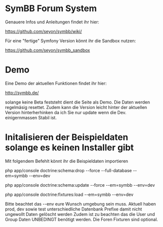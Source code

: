 # SymBB Forum System


Genauere Infos und Anleitungen findet ihr hier:

https://github.com/seyon/symbb/wiki/

Für eine "fertige" Symfony Version könnt ihr die Sandbox nutzen:

https://github.com/seyon/symbb_sandbox

# Demo

Eine Demo der aktuellen Funktionen findet ihr hier:

http://symbb.de/

solange keine Beta feststeht dient die Seite als Demo. Die Daten werden regelmäsig resettet.
Zudem kann die Version leicht hinter der aktuellen Version hinterherhinken da ich Sie nur update wenn die Dev. einigernmassen Stabil ist.

# Initalisieren der Beispieldaten solange es keinen Installer gibt


Mit folgendem Befehlt könnt ihr die Beispieldaten importieren 

 php app/console doctrine:schema:drop --force --full-database --em=symbb --env=dev

 php app/console doctrine:schema:update --force --em=symbb --env=dev

 php app/console doctrine:fixtures:load --em=symbb --env=dev

Bitte beachtet das --env eure Wunsch umgebung sein muss. Aktuell haben prod, dev sowie test unterschiedliche Datenbank Prefixe damit nicht ungewollt Daten gelöscht werden
Zudem ist zu beachten das die User und Group Daten UNBEDINGT benötigt werden. Die Foren Fixturen sind optional.